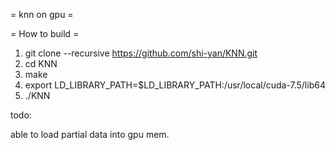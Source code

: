 = knn on gpu =

= How to build =

1. git clone --recursive https://github.com/shi-yan/KNN.git
2. cd KNN
3. make
4. export LD_LIBRARY_PATH=$LD_LIBRARY_PATH:/usr/local/cuda-7.5/lib64
5. ./KNN

todo:

able to load partial data into gpu mem.